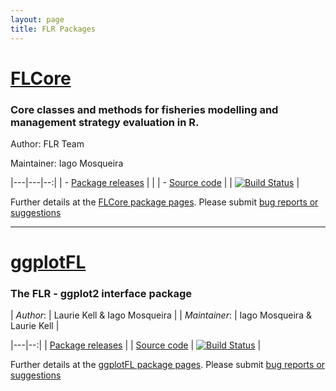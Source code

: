 ```yaml
---
layout: page
title: FLR Packages
---
```


# [FLCore](http://flr-project.org/FLCore)

### Core classes and methods for fisheries modelling and management strategy evaluation in R.

Author: FLR Team

Maintainer: Iago Mosqueira

|---|---|--:|
| - [Package releases](https://github.com/flr/FLCore/releases/latest) | |
| - [Source code](http://github.com/flr/FLCore/) | | [![Build Status](https://travis-ci.org/flr/FLCore.svg?branch=master)](https://travis-ci.org/flr/FLCore) |

Further details at the [FLCore package pages](http://flr-project.org/FLCore). Please submit [bug reports or suggestions](https://github.com/flr/FLCore/issues)

___

# [ggplotFL](http://flr-project.org/ggplotFL)

### The FLR - ggplot2 interface package

| *Author*: | Laurie Kell & Iago Mosqueira |
| *Maintainer*: | Iago Mosqueira & Laurie Kell |

|---|--:|
| [Package releases](https://github.com/flr/ggplotFL/releases/latest) |
| [Source code](http://github.com/flr/ggplotFL/) | [![Build Status](https://travis-ci.org/flr/ggplotFL.svg?branch=master)](https://travis-ci.org/flr/ggplotFL) |

Further details at the [ggplotFL package pages](http://flr-project.org/ggplotFL). Please submit [bug reports or suggestions](https://github.com/flr/ggplotFL/issues)

